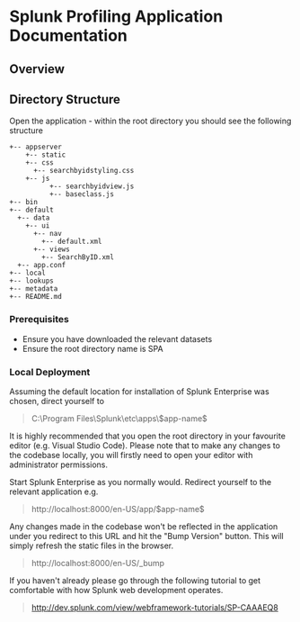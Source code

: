 # Splunk Profiling Application Documentation

## Overview

## Directory Structure

Open the application - within the root directory you should see the following structure
```
+-- appserver
	+-- static
    +-- css
      +-- searchbyidstyling.css
    +-- js
		  +-- searchbyidview.js
		  +-- baseclass.js
+-- bin
+-- default
  +-- data
    +-- ui
      +-- nav
        +-- default.xml
      +-- views
        +-- SearchByID.xml
  +-- app.conf
+-- local
+-- lookups
+-- metadata
+-- README.md
``` 

### Prerequisites

- Ensure you have downloaded the relevant datasets
- Ensure the root directory name is SPA

### Local Deployment

Assuming the default location for installation of Splunk Enterprise was chosen, direct yourself to
> C:\Program Files\Splunk\etc\apps\\$app-name\$

It is highly recommended that you open the root directory in your favourite editor (e.g. Visual Studio Code). Please note that to make any changes to the codebase locally, you will firstly need to open your editor with administrator permissions.

Start Splunk Enterprise as you normally would. Redirect yourself to the relevant application e.g.
> http://localhost:8000/en-US/app/\$app-name\$

Any changes made in the codebase won't be reflected in the application under you redirect to this URL and hit the "Bump Version" button. This will simply refresh the static files in the browser. 
> http://localhost:8000/en-US/_bump

If you haven't already please go through the following tutorial to get comfortable with how Splunk web development operates.
> http://dev.splunk.com/view/webframework-tutorials/SP-CAAAEQ8
 